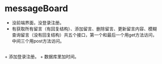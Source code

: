 # messageBoard
+ 没前端界面，没登录注册。
+ 有获取所有留言（有回复结构）、添加留言、删除留言、更新留言内容、模糊查询留言（没有回复结构）共五个接口，第一个和最后一个用get方法访问，中间三个用post方法访问。
<br>
+ 添加登录注册。
+ 数据库里加时间。
